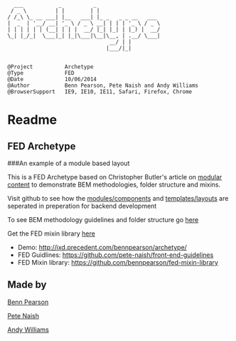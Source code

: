     
      ___           _          _                    
     / _ \         | |        | |                   
    / /_\ \_ __ ___| |__   ___| |_ _   _ _ __   ___ 
    |  _  | '__/ __| '_ \ / _ \ __| | | | '_ \ / _ \
    | | | | | | (__| | | |  __/ |_| |_| | |_) |  __/
    \_| |_/_|  \___|_| |_|\___|\__|\__, | .__/ \___|
                                    __/ | |         
                                   |___/|_|         


    @Project          Archetype
    @Type             FED
    @Date             10/06/2014
    @Author           Benn Pearson, Pete Naish and Andy Williams
    @BrowserSupport   IE9, IE10, IE11, Safari, Firefox, Chrome

    
# Readme

## FED Archetype
###An example of a module based layout

This is a FED Archetype based on Christopher Butler's article on [modular content](http://www.newfangled.com/the_way_you_design_web_content_is_about_to_change)</a> to demonstrate BEM methodologies, folder structure and mixins.  

Visit github to see how the [modules/components](https://github.com/bennpearson/fed-modular-archetype/tree/40d01ee4ed8022340f547aaf6bbe73eaa04d5f3c/templates/includes) and [templates/layouts](https://github.com/bennpearson/fed-modular-archetype/tree/40d01ee4ed8022340f547aaf6bbe73eaa04d5f3c/templates/layouts) are seperated in preperation for backend development

To see BEM methodology guidelines and folder structure go [here](https://github.com/pete-naish/front-end-guidelines)

Get the FED mixin library [here](https://github.com/bennpearson/fed-mixin-library)

* Demo: http://ixd.precedent.com/bennpearson/archetype/
* FED Guidlines: https://github.com/pete-naish/front-end-guidelines
* FED Mixin library: https://github.com/bennpearson/fed-mixin-library

## Made by

[Benn Pearson](http://twitter.com/bennpearson)

[Pete Naish](http://twitter.com/tweet_naish)

[Andy Williams](https://twitter.com/framerateuk)
